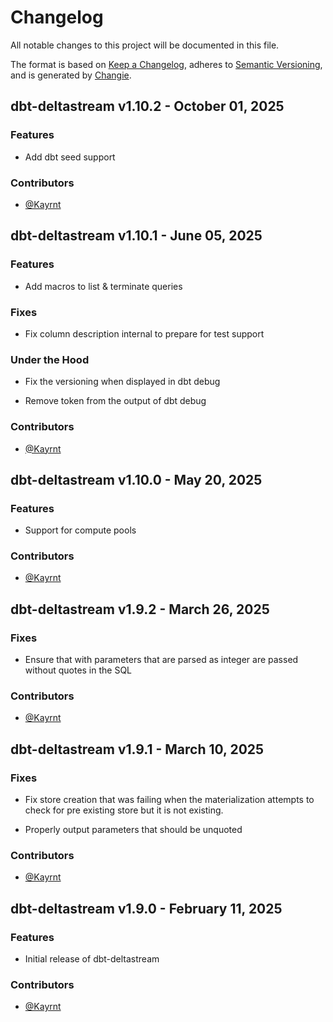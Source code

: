 # Changelog
All notable changes to this project will be documented in this file.

The format is based on [Keep a Changelog](https://keepachangelog.com/en/1.0.0/),
adheres to [Semantic Versioning](https://semver.org/spec/v2.0.0.html),
and is generated by [Changie](https://github.com/miniscruff/changie).

## dbt-deltastream v1.10.2 - October 01, 2025

### Features


  - Add dbt seed support

### Contributors
- [@Kayrnt](https://github.com/Kayrnt)


## dbt-deltastream v1.10.1 - June 05, 2025

### Features


  - Add macros to list & terminate queries

### Fixes


  - Fix column description internal to prepare for test support

### Under the Hood


  - Fix the versioning when displayed in dbt debug

  - Remove token from the output of dbt debug

### Contributors
- [@Kayrnt](https://github.com/Kayrnt)


## dbt-deltastream v1.10.0 - May 20, 2025

### Features


  - Support for compute pools

### Contributors
- [@Kayrnt](https://github.com/Kayrnt)


## dbt-deltastream v1.9.2 - March 26, 2025

### Fixes


  - Ensure that with parameters that are parsed as integer are passed without quotes in the SQL

### Contributors
- [@Kayrnt](https://github.com/Kayrnt)


## dbt-deltastream v1.9.1 - March 10, 2025

### Fixes


  - Fix store creation that was failing when the materialization attempts to check for pre existing store but it is not existing.

  - Properly output parameters that should be unquoted

### Contributors
- [@Kayrnt](https://github.com/Kayrnt)


## dbt-deltastream v1.9.0 - February 11, 2025

### Features


  - Initial release of dbt-deltastream

### Contributors
- [@Kayrnt](https://github.com/Kayrnt)


